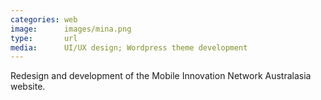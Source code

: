 ```yaml
---
categories: web
image:      images/mina.png
type:       url
media:      UI/UX design; Wordpress theme development
---
```

Redesign and development of the Mobile Innovation Network Australasia website.
